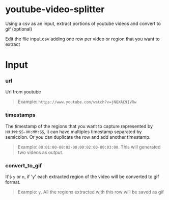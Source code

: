 # youtube-video-splitter
Using a csv as an input, extract portions of youtube videos and convert to gif (optional)


Edit the file input.csv adding one row per video or region that you want to extract


# Input    
  ### url
  Url from youtube
  >Example: `https://www.youtube.com/watch?v=jNQXAC9IVRw`
    
    
  ### timestamps
  The timestamp of the regions that you want to capture represented by `HH:MM:SS-HH:MM:SS`, it can have multiples timestamp separated by semicolon. Or you can duplicate the row and add another timestamp.
  >Example: `00:01:00-00:02-00;00:02:00-00:03:00`. This will generated two videos as output.
  
  
  ### convert_to_gif 
  It's `y` or `n`, if 'y' each extracted region of the video will be converted to gif format. 
  >Example: `y`. All the regions extracted with this row will be saved as gif
 
  
